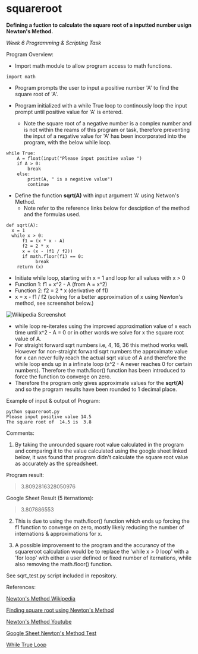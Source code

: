 # squareroot
**Defining a fuction to calculate the square root of a inputted number usign Newton's Method.**

*Week 6 Programming & Scripting Task*

Program Overview:

- Import math module to allow program access to math functions.
```
import math
```
- Program prompts the user to input a positive number 'A' to find the square root of 'A'.

- Program initialized with a while True loop to continously loop the input prompt until positive value for 'A' is entered.
  - Note the square root of a negative number is a complex number and is not within the reams of this program or task, therefore preventing the input of a negative value for 'A' has been incorporated into the program, with the below while loop.
```
while True:                         
    A = float(input("Please input positive value ")
    if A > 0:                       
        break                       
    else:                           
        print(A, " is a negative value")
        continue
```
- Define the function **sqrt(A)** with input argument 'A' using Netwon's Method.
  - Note refer to the reference links below for desciption of the method and the formulas used.
```
def sqrt(A): 
  x = 1
  while x > 0:
      f1 = (x * x - A)           
      f2 = 2 * x                 
      x = (x - (f1 / f2))         
      if math.floor(f1) == 0:     
           break                   
    return (x)
```
  - Initiate while loop, starting with x = 1 and loop for all values with x > 0 
  - Function 1: f1 = x^2 - A  (from A = x^2)
  - Function 2: f2 = 2 * x    (derivative of f1)
  - x = x - f1 / f2           (solving for a better approximation of x using Newton's method, see screenshot below.)
  
  ![Wikipedia Screenshot](https://user-images.githubusercontent.com/60242385/75181783-eb8da300-5736-11ea-8cb0-71d8f4aa2317.png)
  
  - while loop re-iterates using the improved approximation value of x each time until x^2 - A = 0 or in other words we solve for x the square root value of A.
  - For straight forward sqrt numbers i.e, 4, 16, 36 this method works well. However for non-straight forward sqrt numbers the approximate value for x can never fully reach the actual sqrt value of A and therefore the while loop ends up in a infinate loop (x^2 - A never reaches 0 for certain numbers). Therefore the math.floor() function has been introduced to force the function to converge on zero.
- Therefore the program only gives approximate values for the **sqrt(A)** and so the program results have been rounded to 1 decimal place.

Example of input & output of Program:
```
python squareroot.py
Please input positive value 14.5
The square root of  14.5 is  3.8
```

Comments:

1. By taking the unrounded square root value calculated in the program and comparing it to the value calculated using the google sheet linked below, it was found that program didn't calculate the square root value as accurately as the spreadsheet. 

Program result:
>3.8092816328050976

Google Sheet Result (5 iternations):
>3.807886553

2. This is due to using the math.floor() function which ends up forcing the f1 function to converge on zero, mostly likely reducing the number of internations & approximations for x.

3. A possible improvement to the program and the accurancy of the squareroot calculation would be to replace the 'while x > 0 loop' with a 'for loop' with either a user defined or fixed number of iternations, while also removing the math.floor() function.

See sqrt_test.py script included in repository.

References:

[Newton's Method Wikipedia](https://en.wikipedia.org/wiki/Newton's_method)

[Finding square root using Newton's Method](https://www.math.upenn.edu/~kazdan/202F09/sqrt.pdf])

[Newton's Method Youtube](https://www.youtube.com/watch?v=1uN8cBGVpfs)

[Google Sheet Newton's Method Test](https://docs.google.com/spreadsheets/d/1XdYph3rWyFUW1V87tzbpFzPePt--ykv3IMzU9g2qohI/edit?usp=sharing)

[While True Loop](https://stackoverflow.com/questions/14907067/how-do-i-restart-a-program-based-on-user-input)

